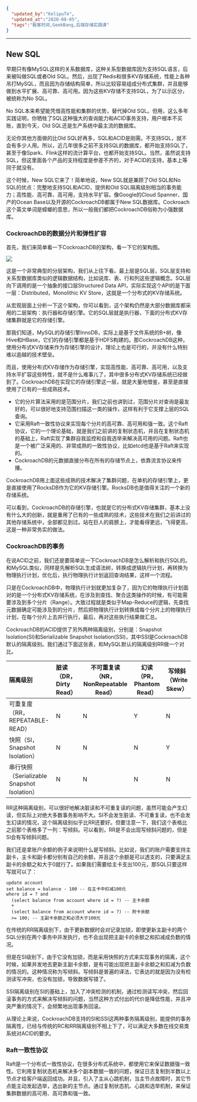 ```json
{
  "updated_by":"KelipuTe",
  "updated_at":"2020-08-05",
  "tags":"极客时间,GeekBang,后端存储实践课"
}
```

---

## New SQL

早期只有像MySQL这样的关系数据库，这种关系型数据库因为支持SQL语言，后来被叫做SQL或者Old SQL。然后，出现了Redis和很多KV存储系统，性能上各种吊打MySQL，而且因为存储结构简单，所以比较容易组成分布式集群，并且能够做到水平扩展、高可靠、高可用。因为这些KV存储不支持SQL，为了以示区分，被统称为No SQL。

No SQL本来希望能凭借高性能和集群的优势，替代掉Old SQL。但用，这么多年实践证明，你牺牲了SQL这种强大的查询能力和ACID事务支持，用户根本不买账，直到今天，Old SQL还是生产系统中最主流的数据库。

无论你其他方面做的比Old SQL好再多，SQL和ACID是刚需。不支持SQL，就不会有多少人用。所以，近几年很多之前不支持SQL的数据库，都开始支持SQL了，甚至于像Spark、Flink这样的流计算平台，也都开始支持SQL。当然，虽然说支持SQL，但这里面各个产品的支持程度是参差不齐的，对于ACID的支持，基本上等同于就没有。

这个时候，New SQL它来了！简单地说，New SQL就是兼顾了Old SQL和No SQL的优点：完整地支持SQL和ACID，提供和Old SQL隔离级别相当的事务能力；高性能、高可靠、高可用，支持水平扩容。像Google的Cloud Spanner、国产的Ocean Base以及开源的CockroachDB都属于New SQL数据库。Cockroach这个英文单词是蟑螂的意思，所以一般我们都把CockroachDB俗称为小强数据库。

### CockroachDB的数据分片和弹性扩容

首先，我们来简单看一下CockroachDB的架构，看一下它的架构图。

![](E:\Workspace\KTKnowledgeBase\Image\GeekBang\HouDuanCunChu\NewSQL_img01.jpg)

这是一个非常典型的分层架构，我们从上往下看。最上层是SQL层，SQL层支持和关系型数据库类似的逻辑数据结构，比如说库、表、行和列这些逻辑概念。SQL层向下调用的是一个抽象的接口层Structured Data API，实际实现这个API的是下面一层：Distributed，Monolithic KV Store，这就是一个分布式的KV存储系统。

从宏观层面上分析一下这个架构，你可以看到，这个架构仍然是大部分数据库都采用的二层架构：执行器和存储引擎。它的SQL层就是执行器，下面的分布式KV存储集群就是它的存储引擎。

那我们知道，MySQL的存储引擎InnoDB，实际上是基于文件系统的B+树，像Hive和HBase，它们的存储引擎都是基于HDFS构建的。那CockroachDB这种，使用分布式KV存储来作为存储引擎的设计，理论上也是可行的，并没有什么特别难以逾越的技术壁垒。

而且，使用分布式KV存储作为存储引擎，实现高性能、高可靠、高可用，以及支持水平扩容这些特性，就不是什么难事儿了，其中很多分布式KV存储系统已经做到了。CockroachDB在实现它的存储引擎这一层，就是大量地借鉴，甚至是直接使用了已有的一些成熟技术。

- 它的分片算法采用的是范围分片，我们之前也讲到过，范围分片对查询是最友好的，可以很好地支持范围扫描这一类的操作，这样有利于它支撑上层的SQL查询。
- 它采用Raft一致性协议来实现每个分片的高可靠、高可用和强一致。这个Raft协议，它的一个理论基础，就是我们之前讲的复制状态机，并且在复制状态机的基础上，Raft实现了集群自我监控和自我选举来解决高可用的问题。Raft也是一个被广泛采用的、非常成熟的一致性协议，比如etcd也是基于Raft来实现的。
- CockroachDB的元数据直接分布在所有的存储节点上，依靠流言协议来传播。

CockroachDB用上面这些成熟的技术解决了集群问题，在单机的存储引擎上，更是直接使用了RocksDB作为它的KV存储引擎。RocksDB也是值得关注的一个新的存储系统。

可以看到，CockroachDB的存储引擎，也就是它的分布式KV存储集群，基本上没有什么大的创新，就是重用了已有的一些成熟的技术，这些技术在我们之前讲过的其他存储系统中，全部都见到过。站在巨人的肩膀上，才能看得更远，飞得更高，这是一种非常务实的做法。

### CockroachDB的事务

在说ACID之前，我们还是要简单说一下CockroachDB是怎么解析和执行SQL的。和MySQL类似，同样是先解析SQL生成语法树，转换成逻辑执行计划，再转换为物理执行计划，优化后，执行物理执行计划返回查询结果，这样一个流程。

只是在CockroachDB中，物理执行计划就更加复杂了，因为它的物理执行计划面对的是一个分布式KV存储系统，在涉及到查找、聚合这类操作的时候，有可能需要涉及到多个分片（Range）。大致过程就是类似于Map-Reduce的逻辑，先查找元数据确定可能涉及到的分片，然后把物理执行计划转换成每个分片上的物理执行计划，在每个分片上去并行执行，最后，再对这些执行结果做汇总。

CockroachDB的ACID提供了另外两种隔离级别，分别是：Snapshot Isolation(SI)和Serializable Snapshot Isolation(SSI)，其中SSI是CockroachDB默认的隔离级别。我们通过下面这张表，和MySQL默认的隔离级别RR做一个对比。

| 隔离级别                                    | 脏读（DR，Dirty Read） | 不可重复读（NR，NonRepeatable Read） | 幻读（PR，Phantom Read） | 写倾斜（Write Skew） |
| :------------------------------------------ | :--------------------- | ------------------------------------ | ------------------------ | -------------------- |
| 可重复度（RR，REPEATABLE-READ）             | N                      | N                                    | Y                        | N                    |
| 快照（SI，Snapshot Isolation）              | N                      | N                                    | N                        | Y                    |
| 串行快照（Serializable Snapshot Isolation） | N                      | N                                    | N                        | N                    |

RR这种隔离级别，可以很好地解决脏读和不可重复读的问题，虽然可能会产生幻读，但实际上对绝大多数事务影响不大。SI不会发生脏读、不可重复读，也不会发生幻读的情况，这个隔离级别似乎比RR还要好。但要注意一下，我们这个表格比之前那个表格多了一列：写倾斜。可以看到，RR是不会出现写倾斜问题的，但是SI会有写倾斜问题。

我们还是拿账户余额的例子来说明什么是写倾斜。比如说，我们的账户需要支持主副卡，主卡和副卡都分别有自己的余额，并且这个余额是可以透支的，只要满足主副卡的余额之和大于0就行了。如果我们需要给主卡支出100元，那SQL只要这样写就可以了：

```mysql
update account
set balance = balance - 100 -- 在主卡中扣减100元
where id = ? and
  (select balance from account where id = ?) -- 主卡余额
  +
  (select balance from account where id = ?) -- 附卡余额
  >= 100; -- 主副卡余额之和必须大于100元
```

在传统的RR隔离级别下，由于更新数据时会对记录加锁，即使更新主副卡的两个SQL分别在两个事务中并发执行，也不会出现把主副卡的余额之和扣减成负数的情况。

但是在SI级别下，由于它没有加锁，而是采用快照的方式来实现事务的隔离，这个时候，如果并发地去更新主副卡余额，是有可能出现把主副卡余额之和扣减为负数的情况的。这种情况称为写倾斜。写倾斜是普遍的译法，它表达的就是因为没有检测读写冲突，也没有加锁，导致数据写错了。

SSI隔离级别在SI的基础上，加入了冲突检测的机制，通过检测读写冲突，然后回滚事务的方式来解决写倾斜的问题，当然这种方式付出的代价是降低性能，并且冲突严重的情况下，会频繁地出现事务回滚。

从理论上来说，CockroachDB支持的SI和SSI这两种事务隔离级别，能提供的事务隔离性，已经与传统的RC和RR隔离级别不相上下了，可以满足大多数在线交易类系统对ACID的要求。

### Raft一致性协议

Raft是一个分布式一致性协议，在很多分布式系统中，都使用它来保证数据强一致性。它利用复制状态机来解决多个副本数据一致的问题，保证日志复制到半数以上节点才给客户端返回成功。并且，引入了主从心跳机制，当主节点故障时，其它节点能主动发起选举，选出新的主节点。通过复制状态机、心跳和选举机制，来保证集群数据的高可用、高可靠和强一致。